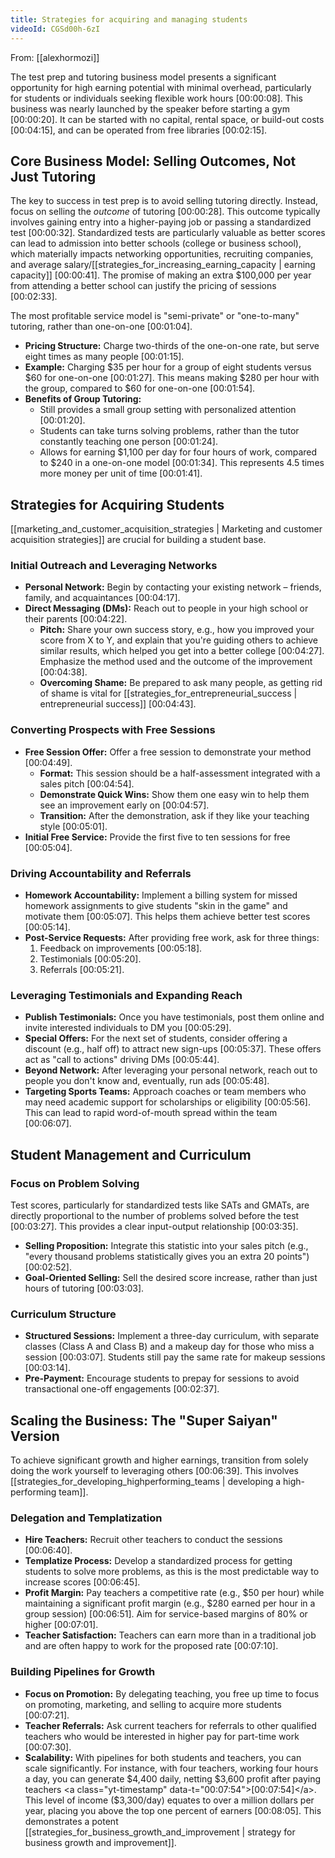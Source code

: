 ```yaml
---
title: Strategies for acquiring and managing students
videoId: CGSd00h-6zI
---
```


From: [[alexhormozi]] <br/> 

The test prep and tutoring business model presents a significant opportunity for high earning potential with minimal overhead, particularly for students or individuals seeking flexible work hours <a class="yt-timestamp" data-t="00:00:08">[00:00:08]</a>. This business was nearly launched by the speaker before starting a gym <a class="yt-timestamp" data-t="00:00:20">[00:00:20]</a>. It can be started with no capital, rental space, or build-out costs <a class="yt-timestamp" data-t="00:04:15">[00:04:15]</a>, and can be operated from free libraries <a class="yt-timestamp" data-t="00:02:15">[00:02:15]</a>.

## Core Business Model: Selling Outcomes, Not Just Tutoring

The key to success in test prep is to avoid selling tutoring directly. Instead, focus on selling the *outcome* of tutoring <a class="yt-timestamp" data-t="00:00:28">[00:00:28]</a>. This outcome typically involves gaining entry into a higher-paying job or passing a standardized test <a class="yt-timestamp" data-t="00:00:32">[00:00:32]</a>. Standardized tests are particularly valuable as better scores can lead to admission into better schools (college or business school), which materially impacts networking opportunities, recruiting companies, and average salary/[[strategies_for_increasing_earning_capacity | earning capacity]] <a class="yt-timestamp" data-t="00:00:41">[00:00:41]</a>. The promise of making an extra $100,000 per year from attending a better school can justify the pricing of sessions <a class="yt-timestamp" data-t="00:02:33">[00:02:33]</a>.

The most profitable service model is "semi-private" or "one-to-many" tutoring, rather than one-on-one <a class="yt-timestamp" data-t="00:01:04">[00:01:04]</a>.
*   **Pricing Structure:** Charge two-thirds of the one-on-one rate, but serve eight times as many people <a class="yt-timestamp" data-t="00:01:15">[00:01:15]</a>.
*   **Example:** Charging $35 per hour for a group of eight students versus $60 for one-on-one <a class="yt-timestamp" data-t="00:01:27">[00:01:27]</a>. This means making $280 per hour with the group, compared to $60 for one-on-one <a class="yt-timestamp" data-t="00:01:54">[00:01:54]</a>.
*   **Benefits of Group Tutoring:**
    *   Still provides a small group setting with personalized attention <a class="yt-timestamp" data-t="00:01:20">[00:01:20]</a>.
    *   Students can take turns solving problems, rather than the tutor constantly teaching one person <a class="yt-timestamp" data-t="00:01:24">[00:01:24]</a>.
    *   Allows for earning $1,100 per day for four hours of work, compared to $240 in a one-on-one model <a class="yt-timestamp" data-t="00:01:34">[00:01:34]</a>. This represents 4.5 times more money per unit of time <a class="yt-timestamp" data-t="00:01:41">[00:01:41]</a>.

## Strategies for Acquiring Students

[[marketing_and_customer_acquisition_strategies | Marketing and customer acquisition strategies]] are crucial for building a student base.

### Initial Outreach and Leveraging Networks
*   **Personal Network:** Begin by contacting your existing network – friends, family, and acquaintances <a class="yt-timestamp" data-t="00:04:17">[00:04:17]</a>.
*   **Direct Messaging (DMs):** Reach out to people in your high school or their parents <a class="yt-timestamp" data-t="00:04:22">[00:04:22]</a>.
    *   **Pitch:** Share your own success story, e.g., how you improved your score from X to Y, and explain that you're guiding others to achieve similar results, which helped you get into a better college <a class="yt-timestamp" data-t="00:04:27">[00:04:27]</a>. Emphasize the method used and the outcome of the improvement <a class="yt-timestamp" data-t="00:04:38">[00:04:38]</a>.
    *   **Overcoming Shame:** Be prepared to ask many people, as getting rid of shame is vital for [[strategies_for_entrepreneurial_success | entrepreneurial success]] <a class="yt-timestamp" data-t="00:04:43">[00:04:43]</a>.

### Converting Prospects with Free Sessions
*   **Free Session Offer:** Offer a free session to demonstrate your method <a class="yt-timestamp" data-t="00:04:49">[00:04:49]</a>.
    *   **Format:** This session should be a half-assessment integrated with a sales pitch <a class="yt-timestamp" data-t="00:04:54">[00:04:54]</a>.
    *   **Demonstrate Quick Wins:** Show them one easy win to help them see an improvement early on <a class="yt-timestamp" data-t="00:04:57">[00:04:57]</a>.
    *   **Transition:** After the demonstration, ask if they like your teaching style <a class="yt-timestamp" data-t="00:05:01">[00:05:01]</a>.
*   **Initial Free Service:** Provide the first five to ten sessions for free <a class="yt-timestamp" data-t="00:05:04">[00:05:04]</a>.

### Driving Accountability and Referrals
*   **Homework Accountability:** Implement a billing system for missed homework assignments to give students "skin in the game" and motivate them <a class="yt-timestamp" data-t="00:05:07">[00:05:07]</a>. This helps them achieve better test scores <a class="yt-timestamp" data-t="00:05:14">[00:05:14]</a>.
*   **Post-Service Requests:** After providing free work, ask for three things:
    1.  Feedback on improvements <a class="yt-timestamp" data-t="00:05:18">[00:05:18]</a>.
    2.  Testimonials <a class="yt-timestamp" data-t="00:05:20">[00:05:20]</a>.
    3.  Referrals <a class="yt-timestamp" data-t="00:05:21">[00:05:21]</a>.

### Leveraging Testimonials and Expanding Reach
*   **Publish Testimonials:** Once you have testimonials, post them online and invite interested individuals to DM you <a class="yt-timestamp" data-t="00:05:29">[00:05:29]</a>.
*   **Special Offers:** For the next set of students, consider offering a discount (e.g., half off) to attract new sign-ups <a class="yt-timestamp" data-t="00:05:37">[00:05:37]</a>. These offers act as "call to actions" driving DMs <a class="yt-timestamp" data-t="00:05:44">[00:05:44]</a>.
*   **Beyond Network:** After leveraging your personal network, reach out to people you don't know and, eventually, run ads <a class="yt-timestamp" data-t="00:05:48">[00:05:48]</a>.
*   **Targeting Sports Teams:** Approach coaches or team members who may need academic support for scholarships or eligibility <a class="yt-timestamp" data-t="00:05:56">[00:05:56]</a>. This can lead to rapid word-of-mouth spread within the team <a class="yt-timestamp" data-t="00:06:07">[00:06:07]</a>.

## Student Management and Curriculum

### Focus on Problem Solving
Test scores, particularly for standardized tests like SATs and GMATs, are directly proportional to the number of problems solved before the test <a class="yt-timestamp" data-t="00:03:27">[00:03:27]</a>. This provides a clear input-output relationship <a class="yt-timestamp" data-t="00:03:35">[00:03:35]</a>.
*   **Selling Proposition:** Integrate this statistic into your sales pitch (e.g., "every thousand problems statistically gives you an extra 20 points") <a class="yt-timestamp" data-t="00:02:52">[00:02:52]</a>.
*   **Goal-Oriented Selling:** Sell the desired score increase, rather than just hours of tutoring <a class="yt-timestamp" data-t="00:03:03">[00:03:03]</a>.

### Curriculum Structure
*   **Structured Sessions:** Implement a three-day curriculum, with separate classes (Class A and Class B) and a makeup day for those who miss a session <a class="yt-timestamp" data-t="00:03:07">[00:03:07]</a>. Students still pay the same rate for makeup sessions <a class="yt-timestamp" data-t="00:03:14">[00:03:14]</a>.
*   **Pre-Payment:** Encourage students to prepay for sessions to avoid transactional one-off engagements <a class="yt-timestamp" data-t="00:02:37">[00:02:37]</a>.

## Scaling the Business: The "Super Saiyan" Version

To achieve significant growth and higher earnings, transition from solely doing the work yourself to leveraging others <a class="yt-timestamp" data-t="00:06:39">[00:06:39]</a>. This involves [[strategies_for_developing_highperforming_teams | developing a high-performing team]].

### Delegation and Templatization
*   **Hire Teachers:** Recruit other teachers to conduct the sessions <a class="yt-timestamp" data-t="00:06:40">[00:06:40]</a>.
*   **Templatize Process:** Develop a standardized process for getting students to solve more problems, as this is the most predictable way to increase scores <a class="yt-timestamp" data-t="00:06:45">[00:06:45]</a>.
*   **Profit Margin:** Pay teachers a competitive rate (e.g., $50 per hour) while maintaining a significant profit margin (e.g., $280 earned per hour in a group session) <a class="yt-timestamp" data-t="00:06:51">[00:06:51]</a>. Aim for service-based margins of 80% or higher <a class="yt-timestamp" data-t="00:07:01">[00:07:01]</a>.
*   **Teacher Satisfaction:** Teachers can earn more than in a traditional job and are often happy to work for the proposed rate <a class="yt-timestamp" data-t="00:07:10">[00:07:10]</a>.

### Building Pipelines for Growth
*   **Focus on Promotion:** By delegating teaching, you free up time to focus on promoting, marketing, and selling to acquire more students <a class="yt-timestamp" data-t="00:07:21">[00:07:21]</a>.
*   **Teacher Referrals:** Ask current teachers for referrals to other qualified teachers who would be interested in higher pay for part-time work <a class="yt-timestamp" data-t="00:07:30">[00:07:30]</a>.
*   **Scalability:** With pipelines for both students and teachers, you can scale significantly. For instance, with four teachers, working four hours a day, you can generate $4,400 daily, netting $3,600 profit after paying teachers <a class="yt-timestamp" data-t="00:07:54">[00:07:54]</a>. This level of income ($3,300/day) equates to over a million dollars per year, placing you above the top one percent of earners <a class="yt-timestamp" data-t="00:08:05">[00:08:05]</a>. This demonstrates a potent [[strategies_for_business_growth_and_improvement | strategy for business growth and improvement]].
